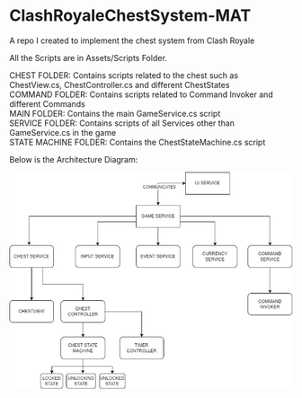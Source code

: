 # ClashRoyaleChestSystem-MAT
A repo I created to implement the chest system from Clash Royale

All the Scripts are in Assets/Scripts Folder.

CHEST FOLDER: Contains scripts related to the chest such as ChestView.cs, ChestController.cs and different ChestStates  
COMMAND FOLDER: Contains scripts related to Command Invoker and different Commands  
MAIN FOLDER: Contains the main GameService.cs script  
SERVICE FOLDER: Contains scripts of all Services other than GameService.cs in the game  
STATE MACHINE FOLDER: Contains the ChestStateMachine.cs script  

Below is the Architecture Diagram:  

![alt text](https://github.com/gaurdian2701/ClashRoyaleChestSystem-MAT/blob/Feature5-ChestRewards/ChestSystemArchitecture.jpg)